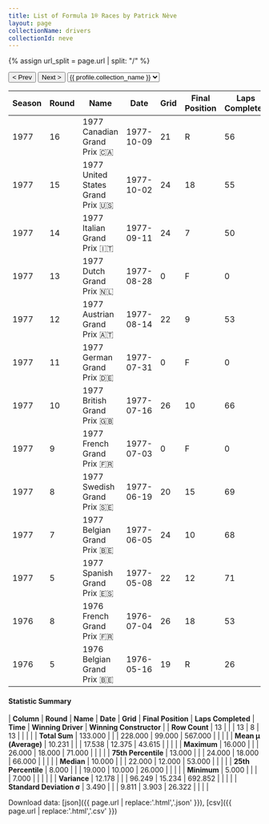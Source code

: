 ```yaml
---
title: List of Formula 1® Races by Patrick Nève
layout: page
collectionName: drivers
collectionId: neve
---
```


{% assign url_split = page.url | split: "/" %}
<div id="collection-navigation">
<button onclick="selector.options[selector.selectedIndex-1].value && (window.location = selector.options[selector.selectedIndex-1].value);">&lt; Prev</button>
<button onclick="selector.options[selector.selectedIndex+1].value && (window.location = selector.options[selector.selectedIndex+1].value);">Next &gt;</button>
<select id="selector" onchange="this.options[this.selectedIndex].value && (window.location = this.options[this.selectedIndex].value);">
  {% for collectionId in site.data[page.collectionName].refs %}
    {% if collectionId == page.collectionId %}
      {% assign selected = "selected" %}
    {% else %}
      {% assign selected = "" %}
    {% endif %}
    {% assign profile = site.data[page.collectionName][collectionId].profile %}
    <option value="/f1/{{ page.collectionName }}/{{ collectionId }}/{{ url_split[4] }}" {{ selected }}>{{ profile.collection_name }}</option>
  {% endfor %}
</select>
</div>

| Season | Round | Name | Date | Grid | Final Position | Laps Completed | Time | Winning Driver | Winning Constructor |
|--|--|--|--|--|--|--|--|--|--|
| 1977 | 16 | 1977 Canadian Grand Prix 🇨🇦 | 1977-10-09 | 21 | R | 56 |   | Jody Scheckter 🇿🇦 | Wolf 🇨🇦 |
| 1977 | 15 | 1977 United States Grand Prix 🇺🇸 | 1977-10-02 | 24 | 18 | 55 |   | James Hunt 🇬🇧 | McLaren 🇬🇧 |
| 1977 | 14 | 1977 Italian Grand Prix 🇮🇹 | 1977-09-11 | 24 | 7 | 50 |   | Mario Andretti 🇺🇸 | Team Lotus 🇬🇧 |
| 1977 | 13 | 1977 Dutch Grand Prix 🇳🇱 | 1977-08-28 | 0 | F | 0 |   | Niki Lauda 🇦🇹 | Ferrari 🇮🇹 |
| 1977 | 12 | 1977 Austrian Grand Prix 🇦🇹 | 1977-08-14 | 22 | 9 | 53 |   | Alan Jones 🇦🇺 | Shadow 🇬🇧 |
| 1977 | 11 | 1977 German Grand Prix 🇩🇪 | 1977-07-31 | 0 | F | 0 |   | Niki Lauda 🇦🇹 | Ferrari 🇮🇹 |
| 1977 | 10 | 1977 British Grand Prix 🇬🇧 | 1977-07-16 | 26 | 10 | 66 |   | James Hunt 🇬🇧 | McLaren 🇬🇧 |
| 1977 | 9 | 1977 French Grand Prix 🇫🇷 | 1977-07-03 | 0 | F | 0 |   | Mario Andretti 🇺🇸 | Team Lotus 🇬🇧 |
| 1977 | 8 | 1977 Swedish Grand Prix 🇸🇪 | 1977-06-19 | 20 | 15 | 69 |   | Jacques Laffite 🇫🇷 | Ligier 🇫🇷 |
| 1977 | 7 | 1977 Belgian Grand Prix 🇧🇪 | 1977-06-05 | 24 | 10 | 68 |   | Gunnar Nilsson 🇸🇪 | Team Lotus 🇬🇧 |
| 1977 | 5 | 1977 Spanish Grand Prix 🇪🇸 | 1977-05-08 | 22 | 12 | 71 |   | Mario Andretti 🇺🇸 | Team Lotus 🇬🇧 |
| 1976 | 8 | 1976 French Grand Prix 🇫🇷 | 1976-07-04 | 26 | 18 | 53 |   | James Hunt 🇬🇧 | McLaren 🇬🇧 |
| 1976 | 5 | 1976 Belgian Grand Prix 🇧🇪 | 1976-05-16 | 19 | R | 26 |   | Niki Lauda 🇦🇹 | Ferrari 🇮🇹 |

#### Statistic Summary

| **Column** | **Round** | **Name** | **Date** | **Grid** | **Final Position** | **Laps Completed** | **Time** | **Winning Driver** | **Winning Constructor** |
| **Row Count** | 13 |  |  | 13 | 8 | 13 |  |  |  |
| **Total Sum** | 133.000 |  |  | 228.000 | 99.000 | 567.000 |  |  |  |
| **Mean μ (Average)** | 10.231 |  |  | 17.538 | 12.375 | 43.615 |  |  |  |
| **Maximum** | 16.000 |  |  | 26.000 | 18.000 | 71.000 |  |  |  |
| **75th Percentile** | 13.000 |  |  | 24.000 | 18.000 | 66.000 |  |  |  |
| **Median** | 10.000 |  |  | 22.000 | 12.000 | 53.000 |  |  |  |
| **25th Percentile** | 8.000 |  |  | 19.000 | 10.000 | 26.000 |  |  |  |
| **Minimum** | 5.000 |  |  |  | 7.000 |  |  |  |  |
| **Variance** | 12.178 |  |  | 96.249 | 15.234 | 692.852 |  |  |  |
| **Standard Deviation σ** | 3.490 |  |  | 9.811 | 3.903 | 26.322 |  |  |  |

Download data: [json]({{ page.url | replace:'.html','.json' }}), [csv]({{ page.url | replace:'.html','.csv' }})
